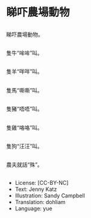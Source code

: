 # 睇吓農場動物

##
睇吓農場動物。

##
隻牛“哞哞”叫。

##
隻羊“咩咩”叫。

##
隻馬“嘶嘶”叫。

##
隻豬“唔唔”叫。

##
隻雞“咯咯”叫。

##
隻狗“汪汪”叫。

##
農夫就話“殊”。

##
* License: [CC-BY-NC]
* Text: Jenny Katz
* Illustration: Sandy Campbell
* Translation: dohliam
* Language: yue